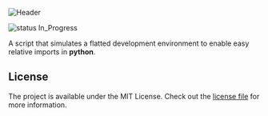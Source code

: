 ![Header](https://raw.githubusercontent.com/vedantpuri/pyosphere/master/resources/hero.png)

![status In_Progress](https://img.shields.io/badge/status-In_Progress-yellow.svg?style=flat-square)

A script that simulates a flatted development environment to enable easy relative imports in **python**.

## License
 The project is available under the MIT License. Check out the [license file](https://github.com/vedantpuri/pyosphere/blob/master/LICENSE.md) for more information.
